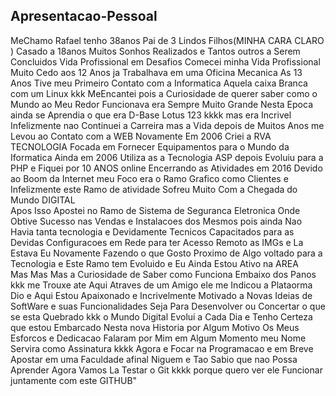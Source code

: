 ## Apresentacao-Pessoal

MeChamo Rafael tenho 38anos Pai de 3 Lindos Filhos(MINHA CARA CLARO ) Casado a 18anos
Muitos Sonhos Realizados e Tantos outros a Serem Concluidos 
Vida Profissional em Desafios 
Comecei minha Vida Profissional Muito Cedo aos 12 Anos ja Trabalhava em uma Oficina Mecanica
As 13 Anos Tive meu Primeiro Contato com a Informatica Aquela caixa Branca com um Linux kkk
MeEncantei pois a Curiosidade de querer saber como o Mundo ao Meu Redor Funcionava era Sempre 
Muito Grande Nesta Epoca ainda se Aprendia o que era D-Base Lotus 123 kkkk mas era Incrivel 
Infelizmente nao Continuei a Carreira mas a Vida depois de Muitos Anos me Levou ao Contato com a WEB Novamente
Em 2006 Criei a RVA TECNOLOGIA Focada em Fornecer Equipamentos para o Mundo da Iformatica 
Ainda em 2006 Utiliza as a Tecnologia ASP depois Evoluiu para a PHP e Fiquei por 10 ANOS online Encerrando as Atividades em 
2016  Devido ao Boom da Internet meu Foco era o Ramo Grafico como Clientes e Infelizmente este Ramo de atividade Sofreu Muito 
Com a Chegada do Mundo DIGITAL  
Apos Isso Apostei no Ramo de Sistema de Seguranca Eletronica 
Onde Obtive Sucesso nas Vendas e Instalacoes dos Mesmos pois ainda Nao Havia tanta tecnologia e Devidamente Tecnicos Capacitados para as 
Devidas Configuracoes em Rede para ter Acesso Remoto as IMGs e La Estava Eu Novamente Fazendo o que Gosto Proximo de Algo voltado para a 
Tecnologia e Este Ramo tem Evoluido e Eu Ainda Estou Ativo na AREA  
Mas Mas Mas a Curiosidade de Saber como Funciona Embaixo dos Panos kkk me Trouxe ate Aqui 
Atraves de um Amigo ele me Indicou a Plataorma Dio e Aqui Estou Apaixonado e Incrivelmente Motivado a Novas Ideias de SoftWare e suas Funcionalidades
Seja Para Desenvolver ou Concertar o que se esta Quebrado kkk 
o Mundo Digital Evolui a Cada Dia e Tenho Certeza que estou Embarcado Nesta nova Historia por Algum Motivo 
Os Meus Esforcos e Dedicacao Falaram por Mim em Algum Momento meu Nome Servira como Assinatura kkkk
Agora e Focar na Programacao e em Breve Apostar em uma Faculdade afinal Niguem e Tao Sabio que nao Possa Aprender 
Agora Vamos La Testar o Git kkkk porque quero ver ele Funcionar juntamente com este GITHUB"
